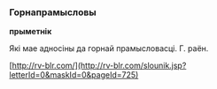 ### Горнапрамысловы
**прыметнік**

Які мае адносіны да горнай прамысловасці. Г. раён.

<a rel="author">[http://rv-blr.com/](http://rv-blr.com/slounik.jsp?letterId=0&maskId=0&pageId=725)</a>
